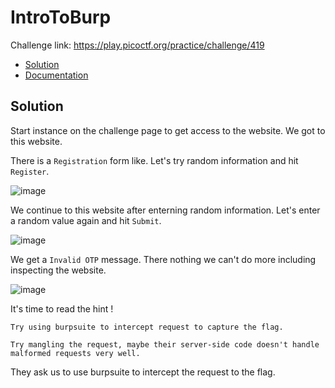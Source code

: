 # IntroToBurp
Challenge link: https://play.picoctf.org/practice/challenge/419
- [Solution](#solution)
- [Documentation](#documentation)
## Solution
Start instance on the challenge page to get access to the website. We got to this website.

There is a `Registration` form like. Let's try random information and hit `Register`.

![image](https://github.com/user-attachments/assets/812b9d57-e287-45bf-8229-84037072f9d4)

We continue to this website after enterning random information. Let's enter a random value again and hit `Submit`.

![image](https://github.com/user-attachments/assets/5291bb05-5e44-44d4-9a0e-ca6a4c40c421)

We get a `Invalid OTP` message. There nothing we can't do more including inspecting the website.

![image](https://github.com/user-attachments/assets/5b6686da-3455-45d3-a690-ba636809d55d)


It's time to read the hint !

`Try using burpsuite to intercept request to capture the flag.`

`Try mangling the request, maybe their server-side code doesn't handle malformed requests very well.`

They ask us to use burpsuite to intercept the request to the flag. 
